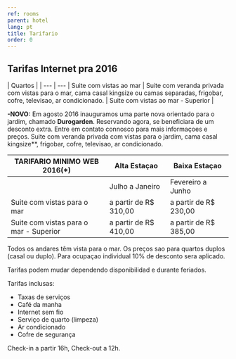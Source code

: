 ```yaml
---
ref: rooms
parent: hotel
lang: pt
title: Tarifario
order: 0
---
```

## Tarifas Internet pra 2016

| Quartos |
| --- | ---
| Suite com vistas ao mar | Suite com veranda privada com vistas para o mar, cama casal kingsize ou camas separadas, frigobar, cofre,  televisao, ar condicionado.
| Suite com vistas ao mar - Superior |

**-NOVO:** Em agosto 2016 inauguramos uma parte nova orientado para o jardim, chamado **Durogarden**. Reservando agora, se beneficiara de um desconto extra.  Entre em contato connosco para mais informaçoes e preços. Suite com veranda privada com vistas para o jardim, cama casal kingsize**, frigobar, cofre, televisao, ar condicionado.

| TARIFARIO MINIMO WEB 2016(*) | Alta Estaçao | Baixa Estaçao
| --- | --- | --- |
| | Julho a Janeiro | Fevereiro a Junho
| Suite com vistas para o mar | a partir de R$ 310,00 | a partir de  R$ 230,00
| Suite com vistas para o  mar - Superior | a partir de R$ 410,00 | a partir de R$ 385,00

Todos os andares têm vista para o mar. Os preços sao para quartos duplos (casal ou duplo). Para ocupaçao individual 10% de desconto sera aplicado.

Tarifas podem mudar dependendo disponibilidad e durante feriados.

Tarifas inclusas:   

* Taxas de serviços  
* Café da manha   
* Internet sem fio  
* Serviço de quarto (limpeza)  
* Ar condicionado   
* Cofre de segurança

Check-in a partir 16h, Check-out a 12h.
